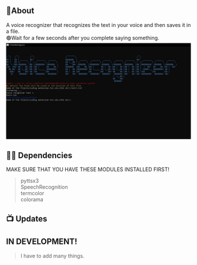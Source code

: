 ## 📝About
A voice recognizer that recognizes the text in your voice and then saves it in a file. <br>
🟢Wait for a few seconds after you complete saying something.
<img src="vr.jpg">
## 👨‍💻 Dependencies
MAKE SURE THAT YOU HAVE THESE MODULES INSTALLED FIRST!
> pyttsx3<br>
>SpeechRecognition<br>
>termcolor<br>
>colorama<br>


## 📺 Updates
<h2>IN DEVELOPMENT! </h2>

>I have to add many things.
